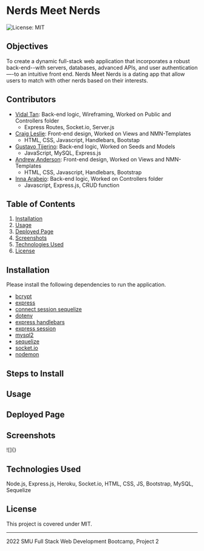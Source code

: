 # Nerds Meet Nerds

![License: MIT](https://img.shields.io/badge/License-MIT-yellow.svg)

## Objectives
To create a dynamic full-stack web application that incorporates a robust back-end--with servers, databases, advanced APIs, and user authentication—-to an intuitive front end. Nerds Meet Nerds is a dating app that allow users to match with other nerds based on their interests.     

## Contributors
* [Vidal Tan](https://github.com/Vidalatan): Back-end logic, Wireframing, Worked on Public and Controllers folder
    - Express Routes, Socket.io, Server.js
* [Craig Leslie](https://github.com/3roses): Front-end design, Worked on Views and NMN-Templates
    - HTML, CSS, Javascript, Handlebars, Bootstap
* [Gustavo Tijerino](https://github.com/GustavoTijerino1): Back-end logic, Worked on Seeds and Models
    - JavaScript, MySQL, Express.js
* [Andrew Anderson](https://github.com/jandrewanderson): Front-end design, Worked on Views and NMN-Templates
    - HTML, CSS, Javascript, Handlebars, Bootstrap
* [Inna Arabejo](https://github.com/inna-arabejo): Back-end logic, Worked on Controllers folder
    - Javascript, Express.js, CRUD function

## Table of Contents
1. [Installation](#installation)
2. [Usage](#usage)
3. [Deployed Page](#deployed)
4. [Screenshots](#screenshots)
5. [Technologies Used](#technologies)
6. [License](#license)

## Installation
Please install the following dependencies to run the application. 
* [bcrypt](https://www.npmjs.com/package/bcrypt)
* [express](https://www.npmjs.com/package/express)
* [connect session sequelize](https://www.npmjs.com/package/connect-session-sequelize)
* [dotenv](https://www.npmjs.com/package/dotenv)
* [express handlebars](https://www.npmjs.com/package/express-handlebars)
* [express session](https://www.npmjs.com/package/express-session)
* [mysql2](https://www.npmjs.com/package/mysql2)
* [sequelize](https://www.npmjs.com/package/sequelize)
* [socket.io](https://www.npmjs.com/package/socket.io)
* [nodemon](https://www.npmjs.com/package/nodemon)

## Steps to Install

## Usage

## Deployed Page
[]()

## Screenshots
![]{}

## Technologies Used
Node.js, Express.js, Heroku, Socket.io, HTML, CSS, JS, Bootstrap, MySQL, Sequelize


## License
This project is covered under MIT.

------------------------------------------------------
2022 SMU Full Stack Web Development Bootcamp, Project 2